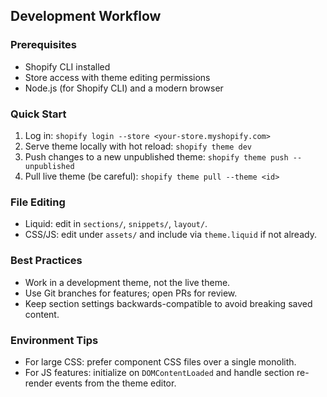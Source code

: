 ## Development Workflow

### Prerequisites
- Shopify CLI installed
- Store access with theme editing permissions
- Node.js (for Shopify CLI) and a modern browser

### Quick Start
1. Log in: `shopify login --store <your-store.myshopify.com>`
2. Serve theme locally with hot reload: `shopify theme dev`
3. Push changes to a new unpublished theme: `shopify theme push --unpublished`
4. Pull live theme (be careful): `shopify theme pull --theme <id>`

### File Editing
- Liquid: edit in `sections/`, `snippets/`, `layout/`.
- CSS/JS: edit under `assets/` and include via `theme.liquid` if not already.

### Best Practices
- Work in a development theme, not the live theme.
- Use Git branches for features; open PRs for review.
- Keep section settings backwards-compatible to avoid breaking saved content.

### Environment Tips
- For large CSS: prefer component CSS files over a single monolith.
- For JS features: initialize on `DOMContentLoaded` and handle section re-render events from the theme editor.

